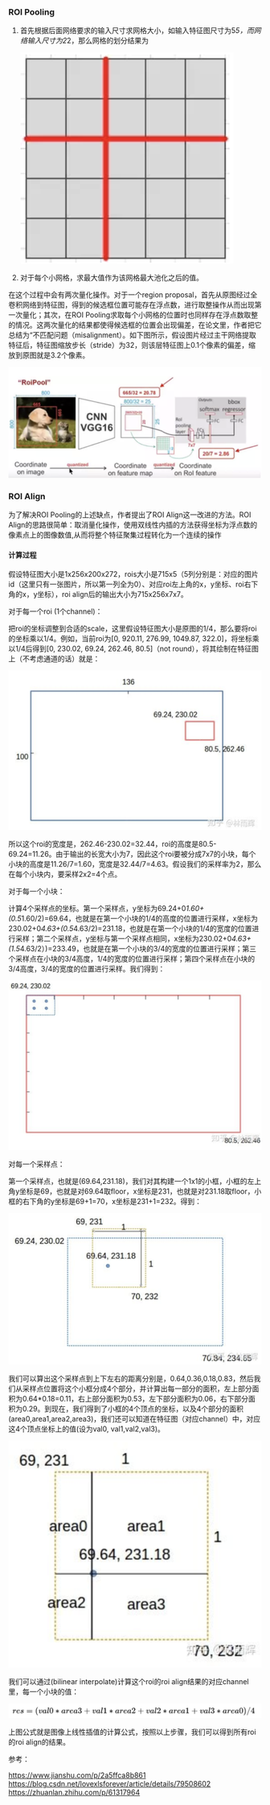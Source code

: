 ### ROI Pooling

1. 首先根据后面网络要求的输入尺寸求网格大小，如输入特征图尺寸为5*5，而网络输入尺寸为2*2，那么网格的划分结果为

    ![欧式距离](../images/roi1.png)

2. 对于每个小网格，求最大值作为该网格最大池化之后的值。

在这个过程中会有两次量化操作。对于一个region proposal，首先从原图经过全卷积网络到特征图，得到的候选框位置可能存在浮点数，进行取整操作从而出现第一次量化；其次，在ROI Pooling求取每个小网格的位置时也同样存在浮点数取整的情况。这两次量化的结果都使得候选框的位置会出现偏差，在论文里，作者把它总结为“不匹配问题（misalignment）。如下图所示，假设图片经过主干网络提取特征后，特征图缩放步长（stride）为32，则该层特征图上0.1个像素的偏差，缩放到原图就是3.2个像素。

![欧式距离](../images/roi2.png)

### ROI Align

为了解决ROI Pooling的上述缺点，作者提出了ROI Align这一改进的方法。ROI Align的思路很简单：取消量化操作，使用双线性内插的方法获得坐标为浮点数的像素点上的图像数值,从而将整个特征聚集过程转化为一个连续的操作

#### 计算过程

假设特征图大小是1x256x200x272，rois大小是715x5（5列分别是：对应的图片id（这里只有一张图片，所以第一列全为0）、对应roi左上角的x，y坐标、roi右下角的x，y坐标），roi align后的输出大小为715x256x7x7。

对于每一个roi (1个channel)：

把roi的坐标调整到合适的scale，这里假设特征图大小是原图的1/4，那么要将roi的坐标乘以1/4。例如，当前roi为[0, 920.11, 276.99, 1049.87, 322.0]，将坐标乘以1/4后得到[0, 230.02, 69.24, 262.46, 80.5]（not round），将其绘制在特征图上（不考虑通道的话）就是：

![欧式距离](../images/roi3.png)

所以这个roi的宽度是，262.46-230.02=32.44，roi的高度是80.5-69.24=11.26。由于输出的长宽大小为7，因此这个roi要被分成7x7的小块，每个小块的高度是11.26/7=1.60，宽度是32.44/7=4.63。假设我们的采样率为2，那么在每个小块内，要采样2x2=4个点。

对于每一个小块：

计算4个采样点的坐标。第一个采样点，y坐标为69.24+0*1.60+(0.5*1.60/2)=69.64，也就是在第一个小块的1/4的高度的位置进行采样，x坐标为230.02+0*4.63+(0.5*4.63/2)=231.18，也就是在第一个小块的1/4的宽度的位置进行采样；第二个采样点，y坐标与第一个采样点相同，x坐标为230.02+0*4.63+(1.5*4.63/2）)=233.49，也就是在第一个小块的3/4的宽度的位置进行采样；第三个采样点在小块的3/4高度，1/4的宽度的位置进行采样；第四个采样点在小块的3/4高度，3/4的宽度的位置进行采样。我们得到：

![欧式距离](../images/roi4.png)

对每一个采样点：

第一个采样点，也就是(69.64,231.18)，我们对其构建一个1x1的小框，小框的左上角y坐标是69，也就是对69.64取floor，x坐标是231，也就是对231.18取floor，小框的右下角的y坐标是69+1=70，x坐标是231+1=232。得到：

![欧式距离](../images/roi5.png)

我们可以算出这个采样点到上下左右的距离分别是，0.64,0.36,0.18,0.83，然后我们从采样点位置将这个小框分成4个部分，并计算出每一部分的面积，左上部分面积为0.64*0.18=0.11，右上部分面积为0.53，左下部分面积为0.06，右下部分面积为0.29。到现在，我们得到了小框的4个顶点的坐标，以及4个部分的面积(area0,area1,area2,area3)，我们还可以知道在特征图（对应channel）中，对应这4个顶点坐标上的值(设为val0, val1,val2,val3)。

![欧式距离](../images/roi6.png)


我们可以通过(bilinear interpolate)计算这个roi的roi align结果的对应channel里，每一个小块的值：

![欧式距离](../images/roi7.png)

上图公式就是图像上线性插值的计算公式，按照以上步骤，我们可以得到所有roi的roi align的结果。

参考：

https://www.jianshu.com/p/2a5ffca8b861
https://blog.csdn.net/lovexlsforever/article/details/79508602   
https://zhuanlan.zhihu.com/p/61317964